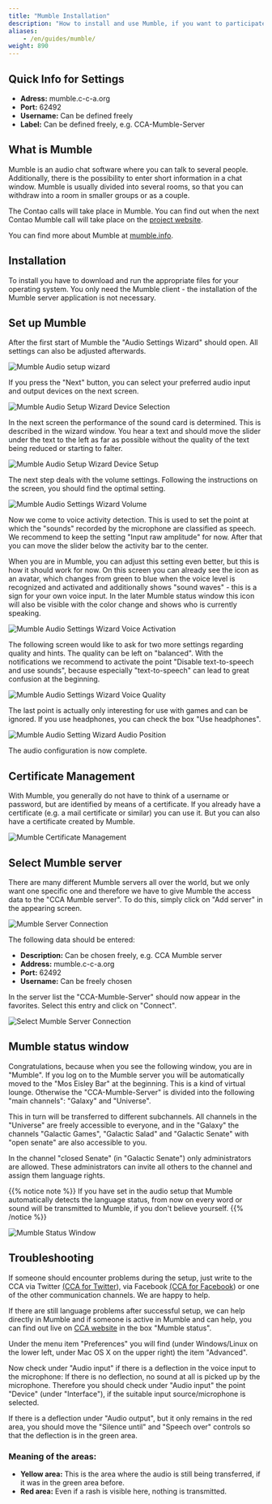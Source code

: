 ```yaml
---
title: "Mumble Installation"
description: "How to install and use Mumble, if you want to participate in the Contao calls."
aliases:
    - /en/guides/mumble/
weight: 890
---
```



## Quick Info for Settings

- **Adress:** mumble.c-c-a.org
- **Port:** 62492
- **Username:** Can be defined freely
- **Label:** Can be defined freely, e.g. CCA-Mumble-Server


## What is Mumble

Mumble is an audio chat software where you can talk to several people. Additionally, there is the possibility to enter 
short information in a chat window. Mumble is usually divided into several rooms, so that you can withdraw into a 
room in smaller groups or as a couple.

The Contao calls will take place in Mumble. You can find out when the next Contao Mumble call will 
take place on the [project website](https://contao.org/en/mumble-calls.html).

You can find more about Mumble at [mumble.info](https://www.mumble.info/).


## Installation

To install you have to download and run the appropriate files for your operating system. You only need the 
Mumble client - the installation of the Mumble server application is not necessary.


## Set up Mumble

After the first start of Mumble the "Audio Settings Wizard" should open. All settings can also be adjusted afterwards.

![Mumble Audio setup wizard](/de/guides/images/en/mumble/mumble-audio-assistant.jpg?classes=shadow)

If you press the "Next" button, you can select your preferred audio input and output devices on the next screen.

![Mumble Audio Setup Wizard Device Selection](/de/guides/images/en/mumble/mumble-audio-assistant-device-selection.jpg?classes=shadow)

In the next screen the performance of the sound card is determined. This is described in the wizard window. 
You hear a text and should move the slider under the text to the left as far as possible without the quality of the 
text being reduced or starting to falter.

![Mumble Audio Setup Wizard Device Setup](/de/guides/images/en/mumble/mumble-audio-assistant-device-settings.jpg?classes=shadow)

The next step deals with the volume settings. Following the instructions on the screen, you should find the optimal setting.

![Mumble Audio Settings Wizard Volume](/de/guides/images/en/mumble/mumble-audio-assistant-volume-settings.jpg?classes=shadow)

Now we come to voice activity detection. This is used to set the point at which the "sounds" recorded by the 
microphone are classified as speech. We recommend to keep the setting "Input raw amplitude" for now. 
After that you can move the slider below the activity bar to the center.

When you are in Mumble, you can adjust this setting even better, but this is how it should work for now. 
On this screen you can already see the icon as an avatar, which changes from green to blue when the voice level is 
recognized and activated and additionally shows "sound waves" - this is a sign for your own voice input. 
In the later Mumble status window this icon will also be visible with the color change and shows who is currently speaking.

![Mumble Audio Settings Wizard Voice Activation](/de/guides/images/en/mumble/mumble-audio-assistant-voice-activity.jpg?classes=shadow)

The following screen would like to ask for two more settings regarding quality and hints. The quality can be left 
on "balanced". With the notifications we recommend to activate the point "Disable text-to-speech and use sounds", 
because especially "text-to-speech" can lead to great confusion at the beginning.

![Mumble Audio Settings Wizard Voice Quality](/de/guides/images/en/mumble/mumble-audio-assistant-quality-info.jpg?classes=shadow)

The last point is actually only interesting for use with games and can be ignored. If you use headphones, 
you can check the box "Use headphones".

![Mumble Audio Setting Wizard Audio Position](/de/guides/images/en/mumble/mumble-audio-assistant-position-dependent-audio.jpg?classes=shadow)

The audio configuration is now complete.


## Certificate Management

With Mumble, you generally do not have to think of a username or password, but are identified by means of a certificate. 
If you already have a certificate (e.g. a mail certificate or similar) you can use it. 
But you can also have a certificate created by Mumble.

![Mumble Certificate Management](/de/guides/images/en/mumble/mumble-certificate-management.jpg?classes=shadow)


## Select Mumble server

There are many different Mumble servers all over the world, but we only want one specific one and therefore 
we have to give Mumble the access data to the "CCA Mumble server". To do this, 
simply click on "Add server" in the appearing screen.

![Mumble Server Connection](/de/guides/images/en/mumble/mumble-server-connect.jpg?classes=shadow)

The following data should be entered:

- **Description:** Can be chosen freely, e.g. CCA Mumble server
- **Address:** mumble.c-c-a.org
- **Port:** 62492
- **Username:** Can be freely chosen

In the server list the "CCA-Mumble-Server" should now appear in the favorites. Select this entry and click on "Connect".

![Select Mumble Server Connection](/de/guides/images/en/mumble/mumble-server-select.jpg?classes=shadow)


## Mumble status window

Congratulations, because when you see the following window, you are in "Mumble". If you log on to the Mumble server 
you will be automatically moved to the "Mos Eisley Bar" at the beginning. This is a kind of virtual lounge. 
Otherwise the "CCA-Mumble-Server" is divided into the following "main channels": "Galaxy" and "Universe".

This in turn will be transferred to different subchannels. All channels in the "Universe" are freely accessible 
to everyone, and in the "Galaxy" the channels "Galactic Games", "Galactic Salad" and "Galactic Senate" 
with "open senate" are also accessible to you.

In the channel "closed Senate" (in "Galactic Senate") only administrators are allowed. 
These administrators can invite all others to the channel and assign them language rights.

{{% notice note %}}
If you have set in the audio setup that Mumble automatically detects the language status, 
from now on every word or sound will be transmitted to Mumble, if you don't believe yourself.
{{% /notice %}}

![Mumble Status Window](/de/guides/images/en/mumble/mumble-status.jpg?classes=shadow)


## Troubleshooting

If someone should encounter problems during the setup, just write to the CCA via Twitter 
[(CCA for Twitter](https://twitter.com/ContaoCA)), 
via Facebook [(CCA for Facebook](https://www.facebook.com/contao.community.alliance)) or one of the other 
communication channels. We are happy to help.

If there are still language problems after successful setup, we can help directly in Mumble and if someone 
is active in Mumble and can help, you can find out live on [CCA website](https://c-c-a.org/aktuelles/news) 
in the box "Mumble status".

Under the menu item "Preferences" you will find (under Windows/Linux on the lower left, 
under Mac OS X on the upper right) the item "Advanced".

Now check under "Audio input" if there is a deflection in the voice input to the microphone: 
If there is no deflection, no sound at all is picked up by the microphone. Therefore you should check 
under "Audio input" the point "Device" (under "Interface"), if the suitable input source/microphone is selected.

If there is a deflection under "Audio output", but it only remains in the red area, you should move 
the "Silence until" and "Speech over" controls so that the deflection is in the green area.


### Meaning of the areas:

- **Yellow area:** This is the area where the audio is still being transferred, if it was in the green area before.
- **Red area:** Even if a rash is visible here, nothing is transmitted.
